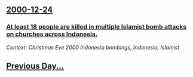 ## [2000-12-24](/news/2000/12/24/index.md)

### [At least 18 people are killed in multiple Islamist bomb attacks on churches across Indonesia.](/news/2000/12/24/at-least-18-people-are-killed-in-multiple-islamist-bomb-attacks-on-churches-across-indonesia.md)
_Context: Christmas Eve 2000 Indonesia bombings, Indonesia, Islamist_

## [Previous Day...](/news/2000/12/23/index.md)

